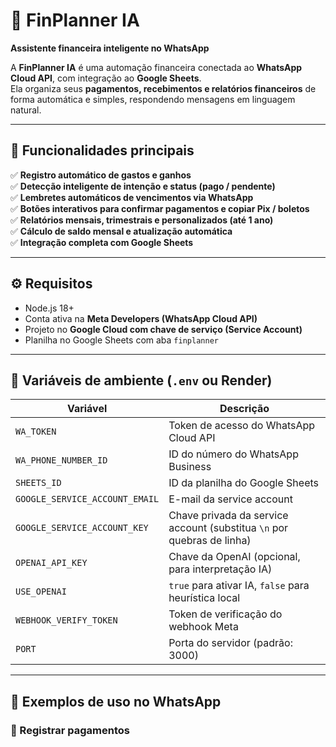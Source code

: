 # 💼 FinPlanner IA  
**Assistente financeira inteligente no WhatsApp**

A **FinPlanner IA** é uma automação financeira conectada ao **WhatsApp Cloud API**, com integração ao **Google Sheets**.  
Ela organiza seus **pagamentos, recebimentos e relatórios financeiros** de forma automática e simples, respondendo mensagens em linguagem natural.

---

## 🚀 Funcionalidades principais

✅ **Registro automático de gastos e ganhos**  
✅ **Detecção inteligente de intenção e status (pago / pendente)**  
✅ **Lembretes automáticos de vencimentos via WhatsApp**  
✅ **Botões interativos para confirmar pagamentos e copiar Pix / boletos**  
✅ **Relatórios mensais, trimestrais e personalizados (até 1 ano)**  
✅ **Cálculo de saldo mensal e atualização automática**  
✅ **Integração completa com Google Sheets**  

---

## ⚙️ Requisitos

- Node.js 18+  
- Conta ativa na **Meta Developers (WhatsApp Cloud API)**  
- Projeto no **Google Cloud com chave de serviço (Service Account)**  
- Planilha no Google Sheets com aba `finplanner`

---

## 🔧 Variáveis de ambiente (`.env` ou Render)

| Variável | Descrição |
|-----------|------------|
| `WA_TOKEN` | Token de acesso do WhatsApp Cloud API |
| `WA_PHONE_NUMBER_ID` | ID do número do WhatsApp Business |
| `SHEETS_ID` | ID da planilha do Google Sheets |
| `GOOGLE_SERVICE_ACCOUNT_EMAIL` | E-mail da service account |
| `GOOGLE_SERVICE_ACCOUNT_KEY` | Chave privada da service account (substitua `\n` por quebras de linha) |
| `OPENAI_API_KEY` | Chave da OpenAI (opcional, para interpretação IA) |
| `USE_OPENAI` | `true` para ativar IA, `false` para heurística local |
| `WEBHOOK_VERIFY_TOKEN` | Token de verificação do webhook Meta |
| `PORT` | Porta do servidor (padrão: 3000) |

---

## 💬 Exemplos de uso no WhatsApp

### 🧾 Registrar pagamentos
